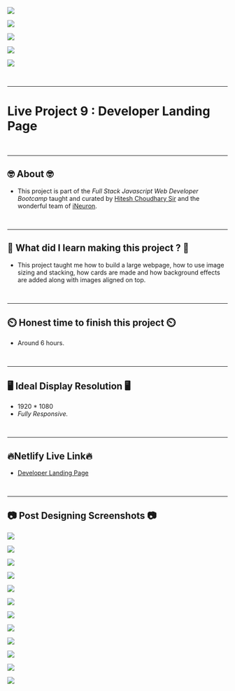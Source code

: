 ![](https://img.shields.io/badge/Live%20Project%209-Developer%20Landing%20Page-brightgreen)

![](https://img.shields.io/badge/Tech%20Stack-HTML%20%7C%20CSS-blue)

![](https://img.shields.io/badge/Special%20Thanks-Hitesh%20Choudhary%20%7C%20iNeuron-orange)

![](https://img.shields.io/badge/Project%20Owner-Manik%20Dixit-lightgrey)

![](https://img.shields.io/badge/Motto-%E2%80%9CAny%20fool%20can%20write%20code%20that%20a%20computer%20can%20understand.%20Good%20programmers%20write%20code%20that%20humans%20can%20understand.%E2%80%9D%20%E2%80%93%20Martin%20Fowler-red)

&nbsp;
***

# **Live Project 9 : Developer Landing Page**

&nbsp;
***
## **🤓 About 🤓**

- This project is part of the *Full Stack Javascript Web Developer Bootcamp* taught and curated by [Hitesh Choudhary Sir](https://www.instagram.com/hiteshchoudharyofficial) and the wonderful team of [iNeuron](https://ineuron.ai/).


&nbsp;
***
## **🤔 What did I learn making this project ? 🤔**

- This project taught me how to build a large webpage, how to use image sizing and stacking, how cards are made and how background effects are added along with images aligned on top.

&nbsp;
***
## **⏲️ Honest time to finish this project ⏲️**

- Around 6 hours. 

&nbsp;
***
## **🖥️ Ideal Display Resolution 🖥️**

- 1920 * 1080
- *Fully Responsive.*

&nbsp;
***
## **🔥Netlify Live Link🔥**
- [Developer Landing Page](https://live-proj-9-fullstackjsbootcamp.netlify.app/)

&nbsp;
***
## **📷 Post Designing Screenshots 📷**

![](https://github.com/manikD1/Live-Project-9-Developer-Landing-Page/blob/main/Screenshots/Actual-Screenshot.JPG)

![](https://github.com/manikD1/Live-Project-9-Developer-Landing-Page/blob/main/Screenshots/Actual-Screenshot-1.JPG)

![](https://github.com/manikD1/Live-Project-9-Developer-Landing-Page/blob/main/Screenshots/Actual-Screenshot-2.JPG)

![](https://github.com/manikD1/Live-Project-9-Developer-Landing-Page/blob/main/Screenshots/Actual-Screenshot-3.JPG)

![](https://github.com/manikD1/Live-Project-9-Developer-Landing-Page/blob/main/Screenshots/Actual-Screenshot-4.JPG)

![](https://github.com/manikD1/Live-Project-9-Developer-Landing-Page/blob/main/Screenshots/Actual-Screenshot-5.JPG)

![](https://github.com/manikD1/Live-Project-9-Developer-Landing-Page/blob/main/Screenshots/Actual-Screenshot-6.JPG)

![](https://github.com/manikD1/Live-Project-9-Developer-Landing-Page/blob/main/Screenshots/Actual-Screenshot-7.JPG)

![](https://github.com/manikD1/Live-Project-9-Developer-Landing-Page/blob/main/Screenshots/Actual-Screenshot-8.JPG)

![](https://github.com/manikD1/Live-Project-9-Developer-Landing-Page/blob/main/Screenshots/Actual-Screenshot-9.JPG)

![](https://github.com/manikD1/Live-Project-9-Developer-Landing-Page/blob/main/Screenshots/Actual-Screenshot-10.JPG)

![](https://github.com/manikD1/Live-Project-9-Developer-Landing-Page/blob/main/Screenshots/Actual-Screenshot-11.JPG)
